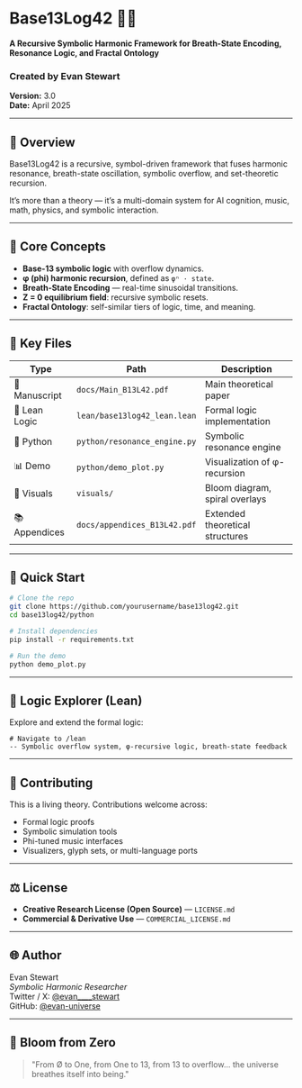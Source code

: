 # Base13Log42 🔁🎵

**A Recursive Symbolic Harmonic Framework for Breath-State Encoding, Resonance Logic, and Fractal Ontology**

### Created by Evan Stewart  
**Version:** 3.0  
**Date:** April 2025

---

## 🔮 Overview

Base13Log42 is a recursive, symbol-driven framework that fuses harmonic resonance, breath-state oscillation, symbolic overflow, and set-theoretic recursion.

It’s more than a theory — it’s a multi-domain system for AI cognition, music, math, physics, and symbolic interaction.

---

## 📘 Core Concepts

- **Base-13 symbolic logic** with overflow dynamics.
- **φ (phi) harmonic recursion**, defined as `φⁿ · state`.
- **Breath-State Encoding** — real-time sinusoidal transitions.
- **Z = 0 equilibrium field**: recursive symbolic resets.
- **Fractal Ontology**: self-similar tiers of logic, time, and meaning.

---

## 🧠 Key Files

| Type          | Path                             | Description |
|---------------|----------------------------------|-------------|
| 📖 Manuscript | `docs/Main_B13L42.pdf`           | Main theoretical paper |
| 🧮 Lean Logic | `lean/base13log42_lean.lean`     | Formal logic implementation |
| 🐍 Python     | `python/resonance_engine.py`     | Symbolic resonance engine |
| 📊 Demo       | `python/demo_plot.py`            | Visualization of φ-recursion |
| 🎨 Visuals    | `visuals/`                       | Bloom diagram, spiral overlays |
| 📚 Appendices | `docs/appendices_B13L42.pdf`     | Extended theoretical structures |

---

## 🚀 Quick Start

```bash
# Clone the repo
git clone https://github.com/yourusername/base13log42.git
cd base13log42/python

# Install dependencies
pip install -r requirements.txt

# Run the demo
python demo_plot.py
```

---

## 🧠 Logic Explorer (Lean)

Explore and extend the formal logic:

```lean
# Navigate to /lean
-- Symbolic overflow system, φ-recursive logic, breath-state feedback
```

---

## 🤝 Contributing

This is a living theory. Contributions welcome across:

- Formal logic proofs
- Symbolic simulation tools
- Phi-tuned music interfaces
- Visualizers, glyph sets, or multi-language ports

---

## ⚖ License

- **Creative Research License (Open Source)** — `LICENSE.md`
- **Commercial & Derivative Use** — `COMMERCIAL_LICENSE.md`

---

## 🌐 Author

Evan Stewart  
*Symbolic Harmonic Researcher*  
Twitter / X: [@evan____stewart](https://twitter.com)  
GitHub: [@evan-universe](https://github.com)

---

## 🧬 Bloom from Zero

> "From Ø to One, from One to 13, from 13 to overflow... the universe breathes itself into being."
